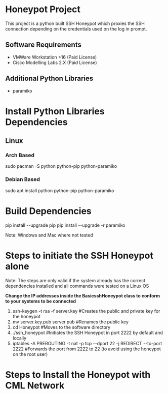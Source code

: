 # Honeypot Project
This project is a python built SSH Honeypot which proxies the SSH connection depending on the credentials used on the log in prompt.

## Software Requirements
- VMWare Workstation >16 (Paid License)
- Cisco Modelling Labs 2.X (Paid License)

## Additional Python Libraries
- paramiko

# Install Python Libraries Dependencies
## Linux
### Arch Based
sudo pacman -S python python-pip python-paramiko

### Debian Based
sudo apt install python python-pip python-paramiko

# Build Dependencies
pip install --upgrade pip
pip install --upgrade -r paramiko

Note: Windows and Mac where not tested

# Steps to initiate the SSH Honeypot alone

Note: The steps are only valid if the system already has the correct dependencies installed and all commands were tested on a Linux OS

**Change the IP addresses inside the BasicsshHoneypot class to conform to your systems to be connected**

1. ssh-keygen -t rsa -f server.key                                              #Creates the public and private key for the honeypot
2. mv server.key.pub server.pub                                                 #Renames the public key 
3. cd Honeypot                                                                  #Moves to the software directory
4. ./ssh_honeypot                                                               #Initiates the SSH Honeypot in port 2222 by default and locally 
5. iptables -A PREROUTING -t nat -p tcp --dport 22 -j REDIRECT --to-port 2222   #Forwards the port from 2222 to 22 (to avoid using the honeypot on the root user) 

# Steps to Install the Honeypot with CML Network
